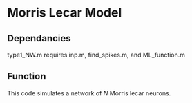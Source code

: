# Morris Lecar Model

## Dependancies
type1_NW.m requires inp.m, find_spikes.m, and ML_function.m

## Function
This code simulates a network of *N* Morris lecar neurons.
